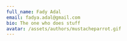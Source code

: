 ```yaml
---
full_name: Fady Adal
email: fadya.adal@gmail.com
bio: The one who does stuff
avatar: /assets/authors/mustacheparrot.gif
---
```

